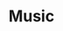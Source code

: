 ---
title: "Music"
layout: category
permalink: /rak0jj/music/
author_profile: true
taxonomy: Music
sidebar:
  nav: "categories"
---